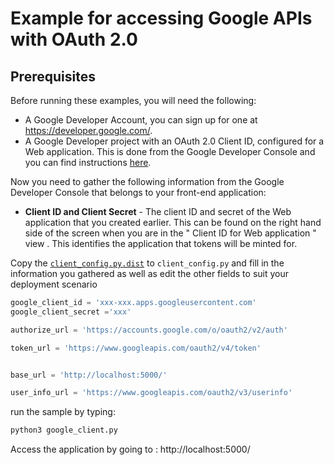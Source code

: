 
# Example for accessing Google APIs with OAuth 2.0

## Prerequisites

Before running these examples, you will need the following:

* A Google Developer Account, you can sign up for one at https://developer.google.com/.
* A Google Developer project with an OAuth 2.0 Client ID, configured for a Web application. This is done from the Google Developer Console and you can find instructions [here](https://developers.google.com/identity/protocols/oauth2). 



Now you need to gather the following information from the Google Developer Console that belongs to your front-end application:
- **Client ID and Client Secret**  - The client ID and secret of the Web application that you created earlier. This can be found on the  right hand side of the screen when you are in the " Client ID for Web application " view . This identifies the application that tokens will be minted for.

Copy the [`client_config.py.dist`](client_config.py.dist) to `client_config.py` and fill in the information you gathered as well as edit the other fields to suit your deployment scenario

```python
google_client_id = 'xxx-xxx.apps.googleusercontent.com'
google_client_secret ='xxx'

authorize_url = 'https://accounts.google.com/o/oauth2/v2/auth'

token_url = 'https://www.googleapis.com/oauth2/v4/token'


base_url = 'http://localhost:5000/'

user_info_url = 'https://www.googleapis.com/oauth2/v3/userinfo' 
```

run the sample by typing:

``` bash
python3 google_client.py
```
Access the application by going to : http://localhost:5000/

